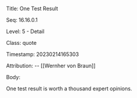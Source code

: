 Title:  One Test Result

Seq:    16.16.0.1

Level:  5 - Detail

Class:  quote

Timestamp: 20230214165303

Attribution: -- [[Wernher von Braun]]

Body:

One test result is worth a thousand expert opinions. 

